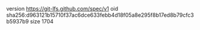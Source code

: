 version https://git-lfs.github.com/spec/v1
oid sha256:d963121b15710f37ac6dce633febb4d18f05a8e295f8b17ed8b79cfc3b5937b9
size 1704
